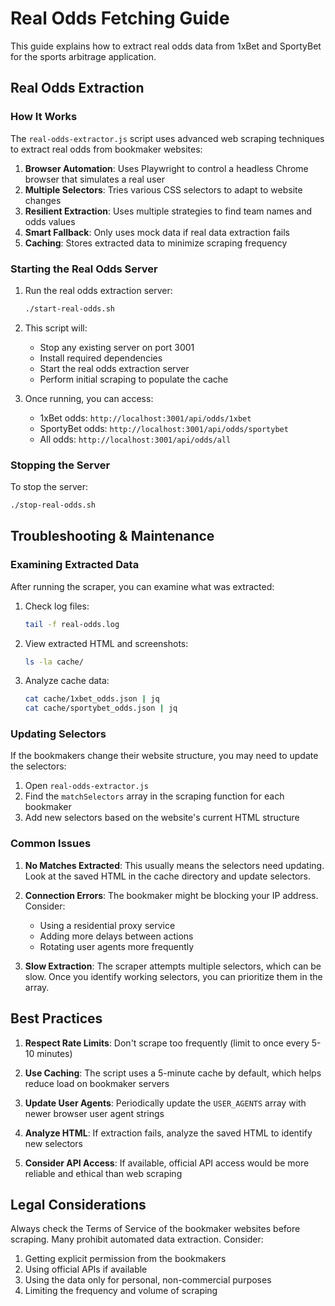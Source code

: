 # Real Odds Fetching Guide

This guide explains how to extract real odds data from 1xBet and SportyBet for the sports arbitrage application.

## Real Odds Extraction

### How It Works

The `real-odds-extractor.js` script uses advanced web scraping techniques to extract real odds from bookmaker websites:

1. **Browser Automation**: Uses Playwright to control a headless Chrome browser that simulates a real user
2. **Multiple Selectors**: Tries various CSS selectors to adapt to website changes
3. **Resilient Extraction**: Uses multiple strategies to find team names and odds values
4. **Smart Fallback**: Only uses mock data if real data extraction fails
5. **Caching**: Stores extracted data to minimize scraping frequency

### Starting the Real Odds Server

1. Run the real odds extraction server:
   ```bash
   ./start-real-odds.sh
   ```

2. This script will:
   - Stop any existing server on port 3001
   - Install required dependencies
   - Start the real odds extraction server
   - Perform initial scraping to populate the cache

3. Once running, you can access:
   - 1xBet odds: `http://localhost:3001/api/odds/1xbet`
   - SportyBet odds: `http://localhost:3001/api/odds/sportybet`
   - All odds: `http://localhost:3001/api/odds/all`

### Stopping the Server

To stop the server:
```bash
./stop-real-odds.sh
```

## Troubleshooting & Maintenance

### Examining Extracted Data

After running the scraper, you can examine what was extracted:

1. Check log files:
   ```bash
   tail -f real-odds.log
   ```

2. View extracted HTML and screenshots:
   ```bash
   ls -la cache/
   ```

3. Analyze cache data:
   ```bash
   cat cache/1xbet_odds.json | jq
   cat cache/sportybet_odds.json | jq
   ```

### Updating Selectors

If the bookmakers change their website structure, you may need to update the selectors:

1. Open `real-odds-extractor.js`
2. Find the `matchSelectors` array in the scraping function for each bookmaker
3. Add new selectors based on the website's current HTML structure

### Common Issues

1. **No Matches Extracted**: This usually means the selectors need updating. Look at the saved HTML in the cache directory and update selectors.

2. **Connection Errors**: The bookmaker might be blocking your IP address. Consider:
   - Using a residential proxy service
   - Adding more delays between actions
   - Rotating user agents more frequently

3. **Slow Extraction**: The scraper attempts multiple selectors, which can be slow. Once you identify working selectors, you can prioritize them in the array.

## Best Practices

1. **Respect Rate Limits**: Don't scrape too frequently (limit to once every 5-10 minutes)

2. **Use Caching**: The script uses a 5-minute cache by default, which helps reduce load on bookmaker servers

3. **Update User Agents**: Periodically update the `USER_AGENTS` array with newer browser user agent strings

4. **Analyze HTML**: If extraction fails, analyze the saved HTML to identify new selectors

5. **Consider API Access**: If available, official API access would be more reliable and ethical than web scraping

## Legal Considerations

Always check the Terms of Service of the bookmaker websites before scraping. Many prohibit automated data extraction. Consider:

1. Getting explicit permission from the bookmakers
2. Using official APIs if available
3. Using the data only for personal, non-commercial purposes
4. Limiting the frequency and volume of scraping 